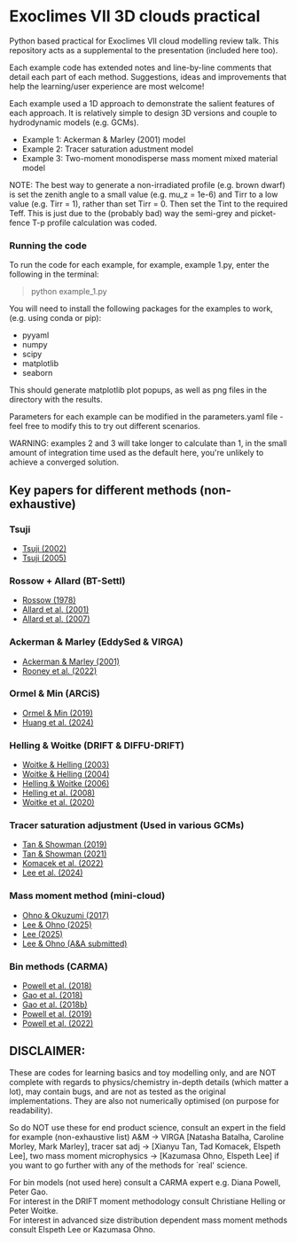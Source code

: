 # Exoclimes VII 3D clouds practical
 
Python based practical for Exoclimes VII cloud modelling review talk.
This repository acts as a supplemental to the presentation (included here too).

Each example code has extended notes and line-by-line comments that detail each part of each method. 
Suggestions, ideas and improvements that help the learning/user experience are most welcome!

Each example used a 1D approach to demonstrate the salient features of each approach.
It is relatively simple to design 3D versions and couple to hydrodynamic models (e.g. GCMs).

* Example 1: Ackerman & Marley (2001) model
* Example 2: Tracer saturation adustment model
* Example 3: Two-moment monodisperse mass moment mixed material model

NOTE: The best way to generate a non-irradiated profile (e.g. brown dwarf) is set the zenith angle to a small value (e.g. mu_z = 1e-6) and Tirr to a low value (e.g. Tirr = 1), rather than set Tirr = 0. 
Then set the Tint to the required Teff. 
This is just due to the (probably bad) way the semi-grey and picket-fence T-p profile calculation was coded.

### Running the code

To run the code for each example, for example, example 1.py, enter the following in the terminal:

> python example_1.py

You will need to install the following packages for the examples to work, (e.g. using conda or pip):

+ pyyaml
+ numpy
+ scipy
+ matplotlib
+ seaborn

This should generate matplotlib plot popups, as well as png files in the directory with the results.

Parameters for each example can be modified in the parameters.yaml file - feel free to modify this to try out different scenarios.

WARNING: examples 2 and 3 will take longer to calculate than 1, in the small amount of integration time used as the default here, you're unlikely to achieve a converged solution.


## Key papers for different methods (non-exhaustive)

### Tsuji

* [Tsuji (2002)](https://ui.adsabs.harvard.edu/abs/2002ApJ...575..264T/abstract)
* [Tsuji (2005)](https://ui.adsabs.harvard.edu/abs/2005ApJ...621.1033T/abstract)

### Rossow + Allard (BT-Settl)

* [Rossow (1978)](https://ui.adsabs.harvard.edu/abs/1978Icar...36....1R/abstract)
* [Allard et al. (2001)](https://ui.adsabs.harvard.edu/abs/2003IAUS..211..325A/abstract)
* [Allard et al. (2007)](https://ui.adsabs.harvard.edu/abs/2007A%26A...474L..21A/abstract)

### Ackerman & Marley (EddySed & VIRGA)

* [Ackerman & Marley (2001)](https://ui.adsabs.harvard.edu/abs/2001ApJ...556..872A/abstract)
* [Rooney et al. (2022)](https://ui.adsabs.harvard.edu/abs/2022ApJ...925...33R/abstract)

### Ormel & Min (ARCiS)

* [Ormel & Min (2019)](https://ui.adsabs.harvard.edu/abs/2019A%26A...622A.121O/abstract)
* [Huang et al. (2024)](https://ui.adsabs.harvard.edu/abs/2024A%26A...691A.291H/abstract)

### Helling & Woitke (DRIFT & DIFFU-DRIFT)

* [Woitke & Helling (2003)](https://ui.adsabs.harvard.edu/abs/2003A%26A...399..297W/abstract)
* [Woitke & Helling (2004)](https://ui.adsabs.harvard.edu/abs/2004A%26A...414..335W/abstract)
* [Helling & Woitke (2006)](https://ui.adsabs.harvard.edu/abs/2006A%26A...455..325H/abstract)
* [Helling et al. (2008)](https://ui.adsabs.harvard.edu/abs/2008A%26A...485..547H/abstract)
* [Woitke et al. (2020)](https://ui.adsabs.harvard.edu/abs/2020A%26A...634A..23W/abstract)

### Tracer saturation adjustment (Used in various GCMs)

* [Tan & Showman (2019)](https://ui.adsabs.harvard.edu/abs/2019ApJ...874..111T/abstract)
* [Tan & Showman (2021)](https://ui.adsabs.harvard.edu/abs/2021MNRAS.502.2198T/abstract)
* [Komacek et al. (2022)](https://ui.adsabs.harvard.edu/abs/2022ApJ...934...79K/abstract)
* [Lee et al. (2024)](https://ui.adsabs.harvard.edu/abs/2024MNRAS.529.2686L/abstract)

### Mass moment method (mini-cloud)

* [Ohno & Okuzumi (2017)](https://ui.adsabs.harvard.edu/abs/2017ApJ...835..261O/abstract)
* [Lee & Ohno (2025)](https://ui.adsabs.harvard.edu/abs/2025A%26A...695A.111L/abstract)
* [Lee (2025)](https://ui.adsabs.harvard.edu/abs/2025arXiv250310309L/abstract)
* [Lee & Ohno (A&A submitted)]()

### Bin methods (CARMA)

* [Powell et al. (2018)](https://ui.adsabs.harvard.edu/abs/2018ApJ...860...18P/abstract)
* [Gao et al. (2018)](https://ui.adsabs.harvard.edu/abs/2018ApJ...855...86G/abstract)
* [Gao et al. (2018b)](https://ui.adsabs.harvard.edu/abs/2018ApJ...863..165G/abstract)
* [Powell et al. (2019)](https://ui.adsabs.harvard.edu/abs/2019ApJ...887..170P/abstract)
* [Powell et al. (2022)](https://ui.adsabs.harvard.edu/abs/2024ApJ...969....5P/abstract)


## DISCLAIMER:

These are codes for learning basics and toy modelling only, and are NOT complete with regards to physics/chemistry in-depth details (which matter a lot), may contain bugs, and are not as tested as the original implementations. They are also not numerically optimised (on purpose for readability).

So do NOT use these for end product science, consult an expert in the field for example (non-exhaustive list) A&M -> VIRGA [Natasha Batalha, Caroline Morley, Mark Marley], tracer sat adj -> [Xianyu Tan, Tad Komacek, Elspeth Lee], two mass moment microphysics -> [Kazumasa Ohno, Elspeth Lee] if you want to go further with any of the methods for `real' science.

For bin models (not used here) consult a CARMA expert e.g. Diana Powell, Peter Gao. \
For interest in the DRIFT moment methodology consult Christiane Helling or Peter Woitke. \
For interest in advanced size distribution dependent mass moment methods consult Elspeth Lee or Kazumasa Ohno.

